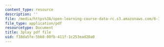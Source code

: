 ```yaml
---
content_type: resource
description: ''
file: /media/https%3A/open-learning-course-data-rc.s3.amazonaws.com/8-333-statistical-mechanics-i-statistical-mechanics-of-particles-fall-2013/f38da5fe5bb800fb411f1c253ead20a0_b1P0hurY6UE.pdf
file_type: application/pdf
resourcetype: Document
title: 3play pdf file
uid: f38da5fe-5bb8-00fb-411f-1c253ead20a0
---
```

